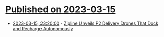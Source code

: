 # [Published on 2023-03-15](index.md)

* [2023-03-15, 23:20:00](https://tech.slashdot.org/story/23/03/15/2037249/zipline-unveils-p2-delivery-drones-that-dock-and-recharge-autonomously?utm_source=rss1.0mainlinkanon&utm_medium=feed) - [Zipline Unveils P2 Delivery Drones That Dock and Recharge Autonomously](https://tech.slashdot.org/story/23/03/15/2037249/zipline-unveils-p2-delivery-drones-that-dock-and-recharge-autonomously?utm_source=rss1.0mainlinkanon&utm_medium=feed)
